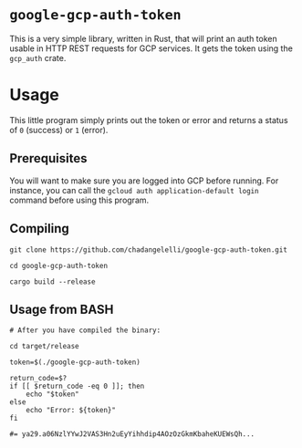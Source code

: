 # `google-gcp-auth-token` 

This is a very simple library, written in Rust, that will print
an auth token usable in HTTP REST requests for GCP services. It 
gets the token using the `gcp_auth` crate. 

# Usage 

This little program simply prints out the token or error and 
returns a status of `0` (success) or `1` (error).

## Prerequisites

You will want to make sure you are logged into GCP before running. 
For instance, you can call the `gcloud auth application-default login`
command before using this program.

## Compiling 

``` 
git clone https://github.com/chadangelelli/google-gcp-auth-token.git

cd google-gcp-auth-token

cargo build --release
```

## Usage from BASH 

```
# After you have compiled the binary:

cd target/release

token=$(./google-gcp-auth-token)

return_code=$?
if [[ $return_code -eq 0 ]]; then 
    echo "$token"
else 
    echo "Error: ${token}"
fi

#= ya29.a06NzlYYwJ2VAS3Hn2uEyYihhdip4AOzOzGkmKbaheKUEWsQh...
```